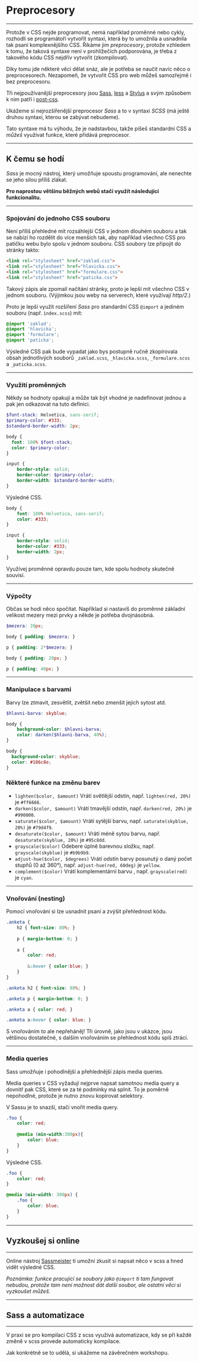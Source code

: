 # Preprocesory

----

Protože v CSS nejde programovat, nemá například proměnné nebo cykly, rozhodli se programátoři vytvořit syntaxi, která by to umožnila a usnadnila tak psaní komplexnějšího CSS. Říkáme jim _preprocesory_, protože vzhledem k tomu, že taková syntaxe není v prohlížečích podporována, je třeba z takového kódu CSS nejdřív vytvořit (zkompilovat).

Díky tomu jde některé věci dělat snáz, ale je potřeba se naučit navíc něco o preprocesorech. Nezapomeň, že vytvořit CSS pro web můžeš samozřejmě i bez preprocesoru.
  
Tři nejpoužívanější preprocesory jsou [Sass](http://sass-lang.com/), [less](http://lesscss.org/) a [Stylus](http://stylus-lang.com/) a svým způsobem k nim patří i [post-css](http://postcss.org/).  

Ukážeme si nejrozšířenější preprocesor _Sass_ a to v syntaxi _SCSS_ (má ještě druhou syntaxi, kterou se zabývat nebudeme).

Tato syntaxe má tu výhodu, že je nadstavbou, takže píšeš standardní CSS a _můžeš_ využívat funkce, které přidává preprocesor. 

---

## K čemu se hodí

_Sass_ je mocný nástroj, který umožňuje spoustu programování, ale nenechte se jeho silou příliš zlákat. 

**Pro naprostou většinu běžných webů stačí využít následující funkcionalitu.** 

----

### Spojování do jednoho CSS souboru

Není příliš přehledné mít rozsáhlejší CSS v jednom dlouhém souboru a tak se nabízí ho rozdělit do více menších tak, aby například všechno CSS pro patičku webu bylo spolu v jednom souboru. CSS soubory lze připojit do stránky takto:

```html
<link rel="stylesheet" href="zaklad.css">
<link rel="stylesheet" href="hlavicka.css">
<link rel="stylesheet" href="formulare.css">
<link rel="stylesheet" href="paticka.css">
```

Takový zápis ale zpomalí načítání stránky, proto je lepší mít všechno CSS v jednom souboru. (Výjimkou jsou weby na serverech, které využívají _http/2_.)

Proto je lepší využít rozšíření _Sass_ pro standardní CSS `@import` a jediném souboru (např. `ìndex.scss`) mít:

```scss
@import 'zaklad';
@import 'hlavicka';
@import 'formulare';
@import 'paticka';
```

Výsledné CSS pak bude vypadat jako bys postupně ručně zkopírovala obsah jednotlivých souborů `_zaklad.scss`,  `_hlavicka.scss`,  `_formulare.scss` a  `_paticka.scss`.

----

### Využití proměnných

Někdy se hodnoty opakují a může tak být vhodné je nadefinovat jednou a pak jen odkazovat na tuto definici. 

```scss
$font-stack: Helvetica, sans-serif;
$primary-color: #333;
$standard-border-width: 2px;

body {
  font: 100% $font-stack;
  color: $primary-color;
}

input {
    border-style: solid;
    border-color: $primary-color;
    border-width: $standard-border-width;
}
```

Výsledné CSS.

```css
body {
    font: 100% Helvetica, sans-serif;
    color: #333;
}

input {
    border-style: solid;
    border-color: #333;
    border-width: 2px;
}
```

Využívej proměnné opravdu pouze tam, kde spolu hodnoty skutečně souvisí. 

----

### Výpočty

Občas se hodí něco spočítat. Například si nastavíš do proměnné základní velikost mezery mezi prvky a někde je potřeba dvojnásobná.

```scss
$mezera: 20px;

body { padding: $mezera; }

p { padding: 2*$mezera; }
``` 

```css
body { padding: 20px; }

p { padding: 40px; }
```

----

### Manipulace s barvami

Barvy lze ztmavit, zesvětlit, zvětšit nebo zmenšit jejich sytost atd.

```scss
$hlavni-barva: skyblue;

body { 
    background-color: $hlavni-barva;
    color: darken($hlavni-barva, 40%); 
}
``` 

```css
body {
  background-color: skyblue;
  color: #186c8e;
}
```

### Některé funkce na změnu barev

- `lighten($color, $amount)` Vrátí světlější odstín, např. `lighten(red, 20%)` je `#ff6666`.
- `darken($color, $amount)` Vrátí tmavější odstín, např. `darken(red, 20%)` je `#990000`.
- `saturate($color, $amount)`  Vrátí sytější barvu, např. `saturate(skyblue, 20%)` je `#79d4f9`.
- `desaturate($color, $amount)` Vrátí méně sytou barvu, např. `desaturate(skyblue, 20%)` je `#95c8dd`.
- `grayscale($color)` Odebere úplně barevnou složku, např. `grayscale(skyblue)` je `#b9b9b9`.
- `adjust-hue($color, $degrees)` Vrátí odstín barvy posunutý o daný počet stupňů (0 až 360°), např. `adjust-hue(red, 60deg)` je `yellow`.
- `complement($color)` Vrátí komplementární barvu , např. `grayscale(red)` je `cyan`.


----

### Vnořování (nesting)

Pomocí vnořování si lze usnadnit psaní a zvýšit přehlednost kódu. 

```scss
.anketa {
    h2 { font-size: 80%; }
    
    p { margin-bottom: 0; }
    
    a { 
        color: red;
        
        &:hover { color:blue; }
    }
}
``` 

```css
.anketa h2 { font-size: 80%; }

.anketa p { margin-bottom: 0; }

.anketa a { color: red; }

.anketa a:hover { color: blue; }
```

S vnořováním to ale nepřeháněj! Tři úrovně, jako jsou v ukázce, jsou většinou dostatečné, s dalším vnořováním se přehlednost kódu spíš ztrácí.  

----

### Media queries

Sass umožňuje i pohodlnější a přehlednější zápis media queries.  

Media queries v CSS vyžadují nejprve napsat samotnou media query a dovnitř pak CSS, které se za té podmínky má splnit. 
To je poměrně nepohodlné, protože je nutno znovu kopírovat selektory. 

V Sassu je to snazší, stačí vnořit media query.

```scss
.foo {
    color: red;
    
    @media (min-width:300px){
        color: blue;
    }
}
```

Výsledné CSS.

```css
.foo {
    color: red;
}

@media (min-width: 300px) {
    .foo {
        color: blue;
    }
}
```

---

## Vyzkoušej si online

----

Online nástroj [Sassmeister](http://www.sassmeister.com/) ti umožní zkusit si napsat něco v scss a hned vidět výsledné CSS.

_Poznámka: funkce pracující se soubory jako `@import` ti tam fungovat nebudou, protože tam není možnost dát další soubor, ale ostatní věci si vyzkoušet můžeš._

---

## Sass a automatizace

----

V praxi se pro kompilaci CSS z scss využívá automatizace, kdy se při každé změně v scss provede automaticky kompilace.  

Jak konkrétně se to udělá, si ukážeme na závěrečném workshopu. 
